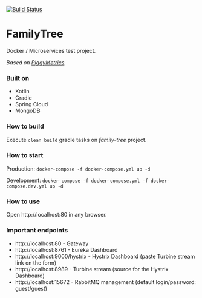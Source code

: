 [![Build Status](https://travis-ci.org/aydarik/family-tree.svg?branch=master)](https://travis-ci.org/aydarik/family-tree)

# FamilyTree

Docker / Microservices test project.

*Based on [PiggyMetrics](https://github.com/sqshq/PiggyMetrics).*

### Built on

- Kotlin
- Gradle
- Spring Cloud
- MongoDB

### How to build

Execute `clean build` gradle tasks on *family-tree* project.

### How to start

Production: `docker-compose -f docker-compose.yml up -d`

Development: `docker-compose -f docker-compose.yml -f docker-compose.dev.yml up -d`

### How to use

Open http://localhost:80 in any browser.

### Important endpoints

- http://localhost:80 - Gateway
- http://localhost:8761 - Eureka Dashboard
- http://localhost:9000/hystrix - Hystrix Dashboard (paste Turbine stream link on the form)
- http://localhost:8989 - Turbine stream (source for the Hystrix Dashboard)
- http://localhost:15672 - RabbitMQ management (default login/password: guest/guest)
